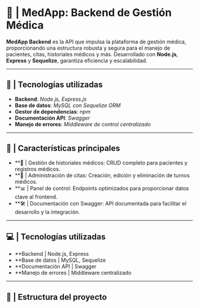 # **💾 | MedApp: Backend de Gestión Médica**

**MedApp Backend** es la API que impulsa la plataforma de gestión médica, proporcionando una estructura robusta y segura para el manejo de pacientes, citas, historiales médicos y más. Desarrollado con **Node.js**, **Express** y **Sequelize**, garantiza eficiencia y escalabilidad.

---

## **🚀 | Tecnologías utilizadas**

- **Backend**: *Node.js, Express.js*
- **Base de datos**: *MySQL con Sequelize ORM*
- **Gestor de dependencias**: *npm*
- **Documentación API**: *Swagger*
- **Manejo de errores**: *Middleware de control centralizado*

---

## **📌 | Características principales**

- **📑 | Gestión de historiales médicos: CRUD completo para pacientes y registros médicos.
- **📅 | Administración de citas: Creación, edición y eliminación de turnos médicos.
- **📊 | Panel de control: Endpoints optimizados para proporcionar datos clave al frontend.
- **🛠️ | Documentación con Swagger: API documentada para facilitar el desarrollo y la integración.

---
## **💻 | Tecnologías utilizadas**

- **Backend | Node.js, Express
- **Base de datos | MySQL, Sequelize
- **Documentación API | Swagger
- **Manejo de errores | Middleware centralizado

---

## **📁 | Estructura del proyecto**

